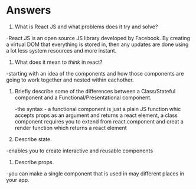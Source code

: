# Answers

1.  What is React JS and what problems does it try and solve?

  -React JS is an open source JS library developed by Facebook.  By creating a virtual DOM that everything is stored in, then any updates are done using a lot less system resources and more instant.

1.  What does it mean to _think_ in react?

  -starting with  an idea of the components and how those components are going to work together and nested within eachother.

1.  Briefly describe some of the differences between a Class/Stateful component and a Functional/Presentational component.

    -the syntax - a functional component is just a plain JS function whic accepts props as an argument and returns a react element, a class component requires you to extend from react.component and creat a render function which returns a react element

1.  Describe state.

  -enables you to create interactive and reusable components

1.  Describe props.

  -you can make a single component that is used in may different places in your app.
